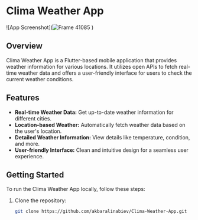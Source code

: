 # Clima Weather App

![App Screenshot](![Frame 41085](https://github.com/akbaralinabiev/Clima-Weather-App/assets/104593036/0b81dfed-70d8-4a2e-829e-d56066c5473b)
)

## Overview

Clima Weather App is a Flutter-based mobile application that provides weather information for various locations. It utilizes open APIs to fetch real-time weather data and offers a user-friendly interface for users to check the current weather conditions.

## Features

- **Real-time Weather Data:** Get up-to-date weather information for different cities.
- **Location-based Weather:** Automatically fetch weather data based on the user's location.
- **Detailed Weather Information:** View details like temperature, condition, and more.
- **User-friendly Interface:** Clean and intuitive design for a seamless user experience.

## Getting Started

To run the Clima Weather App locally, follow these steps:

1. Clone the repository:
   ```bash
   git clone https://github.com/akbaralinabiev/Clima-Weather-App.git


